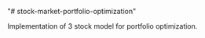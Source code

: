 "# stock-market-portfolio-optimization" 

Implementation of 3 stock model for portfolio optimization.